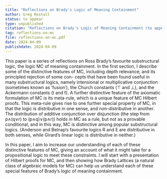 ```yaml
---
title: "Reflections on Brady's Logic of Meaning Containment"
author: Greg Restall
status: to appear 
type: unpublished
citation: "Reflections on Brady's Logic of Meaning Containment (to appear in <em>The Australasian Journal of Logic</em>)"
tag: reflections-on-mc
file: reflections-on-mc.pdf
date: 2024-04-09
publishdate: 2024-04-09
---
```

This paper is a series of reflections on Ross Brady’s favourite substructural
logic, the logic MC of meaning containment. In the first section, I describe
some of the distinctive features of MC, including depth relevance, and its
principled rejection of some con- cepts that have been found useful in many
substructural logics, namely intensional or multiplicative conjunction
(sometimes known as ‘fusion’), the Church constants (⊤ and ⊥), and the
Ackermann constants (t and f). A further distinctive feature of the axiomatic
formulation of MC is its meta-rule, which is a unique feature of MC Hilbert
proofs. This meta-rule gives rise to one further special property of MC, in
that the logic is distributive in one sense, and non-distributive in another.
The distribution of additive conjunction over disjunction (the step from
p∧(q∨r) to (p∧q)∨(p∧r)) holds in MC as a rule, but not as a provable
conditional, and in this way, MC is distinctive among popular substructural
logics. (Anderson and Belnap’s favourite logics R and E are distributive in
both senses, while Girard’s linear logic is distributive in neither.) 

In this paper, I aim to increase our understanding of each of these distinctive
features of MC, giving an account of what it might take for a propositional
logic to meet these constraints. I will start with a presentation of Hilbert
proofs for MC, and then showing how Brady Lattices (a natural class of
algebraic models for MC) can help us understand each of these special features
of Brady’s logic of meaning containment.


